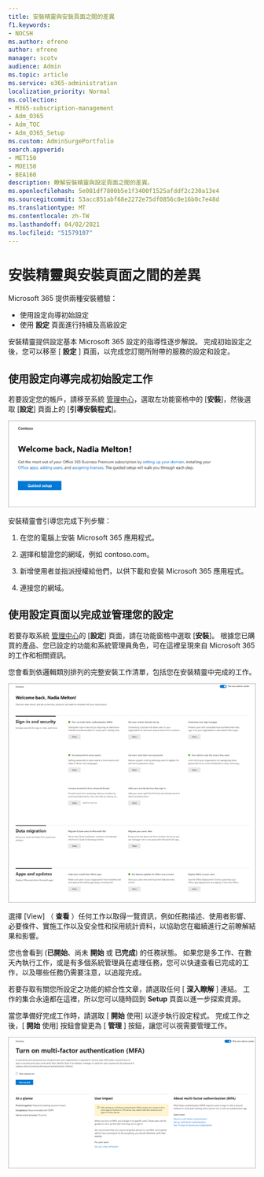 ```yaml
---
title: 安裝精靈與安裝頁面之間的差異
f1.keywords:
- NOCSH
ms.author: efrene
author: efrene
manager: scotv
audience: Admin
ms.topic: article
ms.service: o365-administration
localization_priority: Normal
ms.collection:
- M365-subscription-management
- Adm_O365
- Adm_TOC
- Adm_O365_Setup
ms.custom: AdminSurgePortfolio
search.appverid:
- MET150
- MOE150
- BEA160
description: 瞭解安裝精靈與設定頁面之間的差異。
ms.openlocfilehash: 5e081df7800b5e1f3400f1525afddf2c230a13e4
ms.sourcegitcommit: 53acc851abf68e2272e75df0856c0e16b0c7e48d
ms.translationtype: MT
ms.contentlocale: zh-TW
ms.lasthandoff: 04/02/2021
ms.locfileid: "51579107"
---
```

# <a name="difference-between-the-setup-wizard-and-the-setup-page"></a>安裝精靈與安裝頁面之間的差異

Microsoft 365 提供兩種安裝體驗： 

- 使用設定向導初始設定
- 使用 **設定** 頁面進行持續及高級設定

安裝精靈提供設定基本 Microsoft 365 設定的指導性逐步解說。 完成初始設定之後，您可以移至 [ **設定** ] 頁面，以完成您訂閱所附帶的服務的設定和設定。

## <a name="use-the-setup-wizard-to-complete-initial-setup-tasks"></a>使用設定向導完成初始設定工作

若要設定您的帳戶，請移至系統 [管理中心](https://go.microsoft.com/fwlink/p/?linkid=2024339)，選取左功能窗格中的 [**安裝**]，然後選取 [**設定**] 頁面上的 [**引導安裝程式**]。

![啟動 Microsoft 365 應用程式商務版安裝精靈](../../media/o365b-guided-setup.png)

安裝精靈會引導您完成下列步驟：

1. 在您的電腦上安裝 Microsoft 365 應用程式。

2. 選擇和驗證您的網域，例如 contoso.com。

3. 新增使用者並指派授權給他們，以供下載和安裝 Microsoft 365 應用程式。

4. 連接您的網域。

## <a name="use-the-setup-page-to-complete-and-manage-your-configuration"></a>使用設定頁面以完成並管理您的設定

若要存取系統 [管理中心](https://go.microsoft.com/fwlink/p/?linkid=2024339)的 [**設定**] 頁面，請在功能窗格中選取 [**安裝**]。 根據您已購買的產品、您已設定的功能和系統管理員角色，可在這裡呈現來自 Microsoft 365 的工作和相關資訊。

您會看到依邏輯類別排列的完整安裝工作清單，包括您在安裝精靈中完成的工作。

![Microsoft 365 商務版安裝頁面](../../media/o365b-setup-page.png)

選擇 [View] （ **查看** ）任何工作以取得一覽資訊，例如任務描述、使用者影響、必要條件、實施工作以及安全性和採用統計資料，以協助您在繼續進行之前瞭解結果和影響。

您也會看到 (**已開始**、尚未 **開始** 或 **已完成**) 的任務狀態。 如果您是多工作、在數天內執行工作，或是有多個系統管理員在處理任務，您可以快速查看已完成的工作，以及哪些任務仍需要注意，以追蹤完成。 

若要存取有關您所設定之功能的綜合性文章，請選取任何 [ **深入瞭解** ] 連結。 工作的集合永遠都在這裡，所以您可以隨時回到 **Setup** 頁面以進一步探索資源。

當您準備好完成工作時，請選取 [ **開始** 使用] 以逐步執行設定程式。 完成工作之後，[ **開始** 使用] 按鈕會變更為 [ **管理** ] 按鈕，讓您可以視需要管理工作。

![顯示一覽資訊的任務檢視](../../media/o365b-at-a-glance.png)
